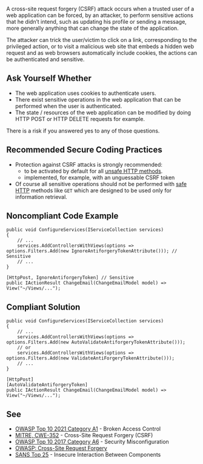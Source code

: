 A cross-site request forgery (CSRF) attack occurs when a trusted user of a web application can be forced, by an attacker, to perform sensitive actions that he didn’t intend, such as updating his profile or sending a message, more generally anything that can change the state of the application.
 
The attacker can trick the user/victim to click on a link, corresponding to the privileged action, or to visit a malicious web site that embeds a hidden web request and as web browsers automatically include cookies, the actions can be authenticated and sensitive.
 
## Ask Yourself Whether
 
- The web application uses cookies to authenticate users.
- There exist sensitive operations in the web application that can be performed when the user is authenticated.
- The state / resources of the web application can be modified by doing HTTP POST or HTTP DELETE requests for example.

There is a risk if you answered yes to any of those questions.
 
## Recommended Secure Coding Practices

- Protection against CSRF attacks is strongly recommended:
    - to be activated by default for all [unsafe HTTP
      methods](https://en.wikipedia.org/wiki/Hypertext_Transfer_Protocol#Safe_methods).
    - implemented, for example, with an unguessable CSRF token
- Of course all sensitive operations should not be performed with [safe HTTP](https://en.wikipedia.org/wiki/Hypertext_Transfer_Protocol#Safe_methods) methods like `GET` which are designed to be
  used only for information retrieval.

## Noncompliant Code Example

    public void ConfigureServices(IServiceCollection services)
    {
        // ...
        services.AddControllersWithViews(options => options.Filters.Add(new IgnoreAntiforgeryTokenAttribute())); // Sensitive
        // ...
    }

    [HttpPost, IgnoreAntiforgeryToken] // Sensitive
    public IActionResult ChangeEmail(ChangeEmailModel model) => View("~/Views/...");

## Compliant Solution

    public void ConfigureServices(IServiceCollection services)
    {
        // ...
        services.AddControllersWithViews(options => options.Filters.Add(new AutoValidateAntiforgeryTokenAttribute()));
        // or
        services.AddControllersWithViews(options => options.Filters.Add(new ValidateAntiForgeryTokenAttribute()));
        // ...
    }

    [HttpPost]
    [AutoValidateAntiforgeryToken]
    public IActionResult ChangeEmail(ChangeEmailModel model) => View("~/Views/...");

## See

- [OWASP Top 10 2021 Category A1](https://owasp.org/Top10/A01_2021-Broken_Access_Control/) - Broken Access Control
- [MITRE, CWE-352](https://cwe.mitre.org/data/definitions/352) - Cross-Site Request Forgery (CSRF)
- [OWASP Top 10 2017 Category A6](https://www.owasp.org/index.php/Top_10-2017_A6-Security_Misconfiguration) - Security
  Misconfiguration
- [OWASP: Cross-Site Request Forgery](https://owasp.org/www-community/attacks/csrf)
- [SANS Top 25](https://www.sans.org/top25-software-errors/#cat1) - Insecure Interaction Between Components